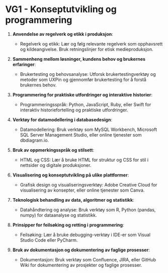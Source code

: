 # VG1 - Konseptutvikling og programmering

1. **Anvendelse av regelverk og etikk i produksjon**:
   - Regelverk og etikk: Lær og følg relevante regelverk som opphavsrett og kildeangivelse. Bruk retningslinjer for etisk medieproduksjon.

2. **Sammenheng mellom løsninger, kundens behov og brukernes erfaringer**:
   - Brukertesting og behovsanalyse: Utforsk brukertestingverktøy og metoder som UXPin og gjennomfør brukertesting for å forstå brukernes behov.

3. **Programmering for praktiske utfordringer og interaktive historier**:
   - Programmeringsspråk: Python, JavaScript, Ruby, eller Swift for interaktiv historiefortelling og praktiske utfordringer.

4. **Verktøy for datamodellering i databasedesign**:
   - Datamodellering: Bruk verktøy som MySQL Workbench, Microsoft SQL Server Management Studio, eller online tjenester som dbdiagram.io.

5. **Bruk av oppmerkingsspråk og stilsett**:
   - HTML og CSS: Lær å bruke HTML for struktur og CSS for stil i nettsider og digitale produksjoner.

6. **Visualisering og konseptutvikling på ulike plattformer**:
   - Grafisk design og visualiseringsverktøy: Adobe Creative Cloud for visualisering av konsepter, eller online tjenester som Canva.

7. **Teknologisk behandling av data, algoritmer og statistikk**:
   - Datahåndtering og analyse: Bruk verktøy som R, Python (pandas, numpy) for dataanalyse og statistikk.

8. **Prinsipper for feilsøking og retting i programmering**:
   - Feilsøking: Lær å bruke debugging-verktøy i IDE-er som Visual Studio Code eller PyCharm.

9. **Bruk av dokumentasjon og dokumentering av faglige prosesser**:
   - Dokumentasjon: Bruk verktøy som Confluence, JIRA, eller GitHub Wiki for dokumentering av prosjekter og faglige prosesser.
